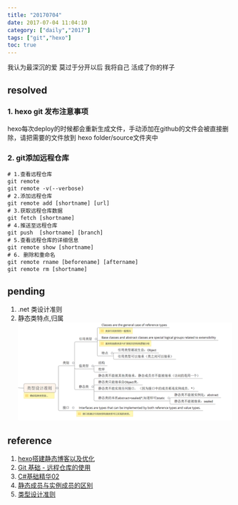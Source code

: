 ```yaml
---
title: "20170704"
date: 2017-07-04 11:04:10
category: ["daily","2017"]
tags: ["git","hexo"]
toc: true
---
```

我认为最深沉的爱 莫过于分开以后 我将自己 活成了你的样子
<!--more-->

## resolved

### 1. hexo git 发布注意事项
hexo每次deploy的时候都会重新生成文件，手动添加在github的文件会被直接删除，请把需要的文件放到 hexo folder/source文件夹中

### 2. git添加远程仓库
```shell
# 1.查看远程仓库
git remote
git remote -v(--verbose)
# 2.添加远程仓库
git remote add [shortname] [url]
# 3.获取远程仓库数据
git fetch [shortname]
# 4.推送至远程仓库
git push  [shortname] [branch]
# 5.查看远程仓库的详细信息
git remote show [shortname]
# 6. 删除和重命名
git remote rname [beforename] [aftername]
git remote rm [shortname]
```


## pending

1. .net 类设计准则
2. 静态类特点,归属
![](/assets/img/posts/20170704223036.png)

## reference

1. [hexo搭建静态博客以及优化][0]
2. [Git 基础 - 远程仓库的使用][1]
3. [C#基础精华02][2]
4. [静态成员与实例成员的区别][3]
5. [类型设计准则][4]

[0]:http://code.wileam.com/build-a-hexo-blog-and-optimize/
[1]:https://git-scm.com/book/zh/v1/Git-%E5%9F%BA%E7%A1%80-%E8%BF%9C%E7%A8%8B%E4%BB%93%E5%BA%93%E7%9A%84%E4%BD%BF%E7%94%A8
[2]:https://www.bbsmax.com/A/MyJxvj9edn/
[3]:http://dingjq.blog.51cto.com/260625/338636
[4]:https://msdn.microsoft.com/zh-cn/library/ms229036(v=vs.110).aspx
